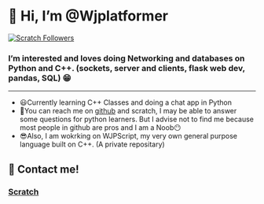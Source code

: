# 👋 Hi, I’m @Wjplatformer
 [![Scratch Followers](https://img.shields.io/badge/dynamic/json?label=Followers&query=statistics.followers&url=https%3A%2F%2Fscratchdb.lefty.one%2Fv3%2Fuser%2Finfo%2FWjplatformer&color=ff5959&style=for-the-badge&logo=scratch&logoColor=fff)](https://scratch.mit.edu/users/Wjplatformer/followers/)
### I’m interested and loves doing **Networking and databases on Python and C++**. (sockets, server and clients, flask web dev, pandas, SQL) :grin:
---
-  😃Currently learning C++ Classes and doing a chat app in Python
-  🤔You can reach me on [github](https://github.com/Wjplatformer/Wjplatformer/discussions) and scratch, I may be able to answer some questions for python learners. But I advise not to find me because most people in github are pros and I am a Noob😶
-  😎Also, I am wokrking on WJPScript, my very own general purpose language built on C++. (A private repositary)

## :eyes: Contact me!
### [Scratch](https://scratch.mit.edu/users/Wjplatformer)

<!---
Wjplatformer/Wjplatformer is a ✨ special ✨ repository because its `README.md` (this file) appears on your GitHub profile.
You can click the Preview link to take a look at your changes.
--->
